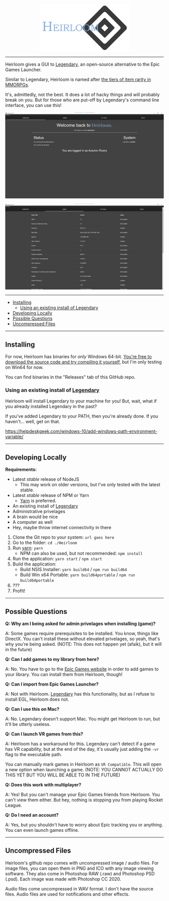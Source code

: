 <center>
    <img src="./images/HeirloomLogo.png" height="150px" width="auto">
</center>

---

Heirloom gives a GUI to [Legendary], an open-source alternative to the Epic Games Launcher.

Similar to Legendary, Heirloom is named after [the tiers of item rarity in MMORPGs](https://wow.gamepedia.com/Quality).

It's, admittedly, not the best. It does a lot of hacky things and will probably break on you. But for those who are put-off by Legendary's command line interface, you can use this!

![](./screenshots/Heirloom1.png)

![](./screenshots/Heirloom2.png)

---

* [Installing](#installing)
    * [Using an existing install of Legendary](#using-an-existing-install-of-legendary)
* [Developing Locally](#developing-locally)
* [Possible Questions](#possible-questions)
* [Uncompressed Files](#uncompressed-files)

---

## Installing
For now, Heirloom has binaries for *only* Windows 64-bit. [You're free to download the source code and try compiling it yourself](#developing-locally), but I'm only testing on Win64 for now.

You can find binaries in the "Releases" tab of this GitHub repo.

### Using an existing install of [Legendary]

Heirloom will install Legendary to your machine for you! But, wait, what if you already installed Legendary in the past?

If you've added Legendary to your PATH, then you're already done. If you haven't... well, get on that.

https://helpdeskgeek.com/windows-10/add-windows-path-environment-variable/

---

## Developing Locally

**Requirements:**
* Latest *stable* release of NodeJS
    * This may work on older versions, but I've only tested with the latest stable.
* Latest *stable* release of NPM or Yarn
    * [Yarn](https://yarnpkg.com/) is preferred.
* An existing install of [Legendary]
* Administrative privelages
* A brain would be nice
* A computer as well
* Hey, maybe throw internet connectivity in there

1. Clone the Git repo to your system: `url goes here`
2. Go to the folder: `cd ./Heirloom`
3. Run [yarn](https://yarnpkg.com/): `yarn`
    * NPM can also be used, but not recommended: `npm install`
4. Run the application: `yarn start` / `npm start`
5. Build the application:
    * Build NSIS Installer: `yarn build64` / `npm run build64`
    * Build Win x64 Portable: `yarn build64portable` / `npm run build64portable`
6. ???
7. Profit!

---

## Possible Questions

**Q: Why am I being asked for admin privelages when installing (game)?**

A: Some games require prerequisites to be installed. You know, things like DirectX. You can't install these without elevated privelages, so yeah, that's why you're being asked. (NOTE: This does not happen yet (afaik), but it will in the future)


**Q: Can I add games to my library from here?**

A: No. You have to go to the [Epic Games website](https://www.epicgames.com/) in order to add games to your library. You can install them from Heirloom, though!


**Q: Can I import from Epic Games Launcher?**

A: Not with Heirloom. [Legendary] has this functionality, but as I refuse to install EGL, Heirloom does not.


**Q: Can I use this on Mac?**

A: No. Legendary doesn't support Mac. You might get Heirloom to run, but it'll be utterly useless.


**Q: Can I launch VR games from this?**

A: Heirloom has a workaround for this. Legendary can't detect if a game has VR capability, but at the end of the day, it's usually just adding the `-vr` flag to the executable path.

You can manually mark games in Heirloom as `VR Compatible`. This will open a new option when launching a game. (NOTE: YOU CANNOT ACTUALLY DO THIS YET BUT YOU WILL BE ABLE TO IN THE FUTURE)


**Q: Does this work with multiplayer?**

A: Yes! But you can't manage your Epic Games friends from Heirloom. You can't view them either. But hey, nothing is stopping you from playing Rocket League.


**Q: Do I need an account?**

A: Yes, but you shouldn't have to worry about Epic tracking you or anything. You can even launch games offline.

---

## Uncompressed Files

Heirloom's github repo comes with uncompressed image / audio files. For image files, you can open them in PNG and ICO with any image viewing software. They also come in Photoshop RAW (.raw) and Photoshop PSD (.psd). Each image was made with Photoshop CC 2020.

Audio files come uncompressed in WAV format. I don't have the source files. Audio files are used for notifications and other effects.

[Legendary]: https://github.com/derrod/legendary